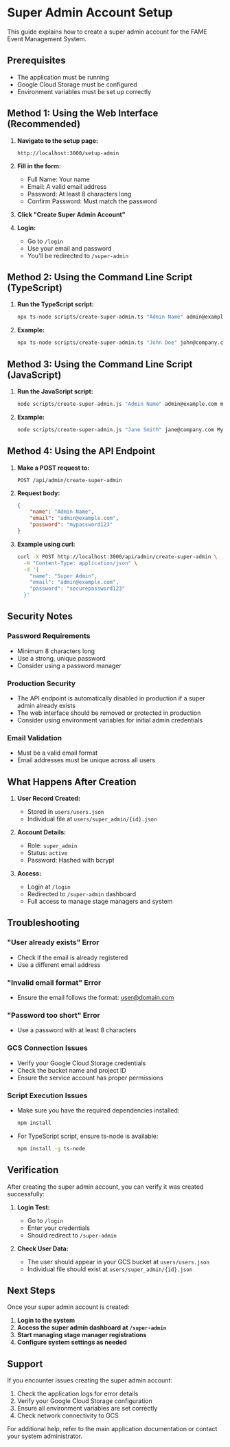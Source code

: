 # Super Admin Account Setup

This guide explains how to create a super admin account for the FAME Event Management System.

## Prerequisites

-   The application must be running
-   Google Cloud Storage must be configured
-   Environment variables must be set up correctly

## Method 1: Using the Web Interface (Recommended)

1. **Navigate to the setup page:**

    ```
    http://localhost:3000/setup-admin
    ```

2. **Fill in the form:**

    - Full Name: Your name
    - Email: A valid email address
    - Password: At least 8 characters long
    - Confirm Password: Must match the password

3. **Click "Create Super Admin Account"**

4. **Login:**
    - Go to `/login`
    - Use your email and password
    - You'll be redirected to `/super-admin`

## Method 2: Using the Command Line Script (TypeScript)

1. **Run the TypeScript script:**

    ```bash
    npx ts-node scripts/create-super-admin.ts "Admin Name" admin@example.com mypassword123
    ```

2. **Example:**
    ```bash
    npx ts-node scripts/create-super-admin.ts "John Doe" john@company.com SecurePass123
    ```

## Method 3: Using the Command Line Script (JavaScript)

1. **Run the JavaScript script:**

    ```bash
    node scripts/create-super-admin.js "Admin Name" admin@example.com mypassword123
    ```

2. **Example:**
    ```bash
    node scripts/create-super-admin.js "Jane Smith" jane@company.com MyPassword456
    ```

## Method 4: Using the API Endpoint

1. **Make a POST request to:**

    ```
    POST /api/admin/create-super-admin
    ```

2. **Request body:**

    ```json
    {
    	"name": "Admin Name",
    	"email": "admin@example.com",
    	"password": "mypassword123"
    }
    ```

3. **Example using curl:**
    ```bash
    curl -X POST http://localhost:3000/api/admin/create-super-admin \
      -H "Content-Type: application/json" \
      -d '{
        "name": "Super Admin",
        "email": "admin@example.com",
        "password": "securepassword123"
      }'
    ```

## Security Notes

### Password Requirements

-   Minimum 8 characters long
-   Use a strong, unique password
-   Consider using a password manager

### Production Security

-   The API endpoint is automatically disabled in production if a super admin already exists
-   The web interface should be removed or protected in production
-   Consider using environment variables for initial admin credentials

### Email Validation

-   Must be a valid email format
-   Email addresses must be unique across all users

## What Happens After Creation

1. **User Record Created:**

    - Stored in `users/users.json`
    - Individual file at `users/super_admin/{id}.json`

2. **Account Details:**

    - Role: `super_admin`
    - Status: `active`
    - Password: Hashed with bcrypt

3. **Access:**
    - Login at `/login`
    - Redirected to `/super-admin` dashboard
    - Full access to manage stage managers and system

## Troubleshooting

### "User already exists" Error

-   Check if the email is already registered
-   Use a different email address

### "Invalid email format" Error

-   Ensure the email follows the format: user@domain.com

### "Password too short" Error

-   Use a password with at least 8 characters

### GCS Connection Issues

-   Verify your Google Cloud Storage credentials
-   Check the bucket name and project ID
-   Ensure the service account has proper permissions

### Script Execution Issues

-   Make sure you have the required dependencies installed:
    ```bash
    npm install
    ```
-   For TypeScript script, ensure ts-node is available:
    ```bash
    npm install -g ts-node
    ```

## Verification

After creating the super admin account, you can verify it was created successfully:

1. **Login Test:**

    - Go to `/login`
    - Enter your credentials
    - Should redirect to `/super-admin`

2. **Check User Data:**
    - The user should appear in your GCS bucket at `users/users.json`
    - Individual file should exist at `users/super_admin/{id}.json`

## Next Steps

Once your super admin account is created:

1. **Login to the system**
2. **Access the super admin dashboard at `/super-admin`**
3. **Start managing stage manager registrations**
4. **Configure system settings as needed**

## Support

If you encounter issues creating the super admin account:

1. Check the application logs for error details
2. Verify your Google Cloud Storage configuration
3. Ensure all environment variables are set correctly
4. Check network connectivity to GCS

For additional help, refer to the main application documentation or contact your system administrator.
